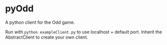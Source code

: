 # pyOdd

A python client for the Odd game. 

Run with `python exampleClient.py` to use localhost + default port.
Inherit the AbstractClient to create your own client.